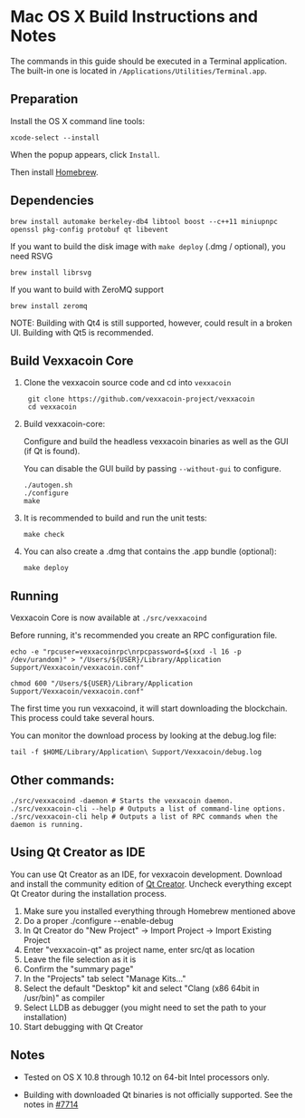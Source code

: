 Mac OS X Build Instructions and Notes
====================================
The commands in this guide should be executed in a Terminal application.
The built-in one is located in `/Applications/Utilities/Terminal.app`.

Preparation
-----------
Install the OS X command line tools:

`xcode-select --install`

When the popup appears, click `Install`.

Then install [Homebrew](https://brew.sh).

Dependencies
----------------------

    brew install automake berkeley-db4 libtool boost --c++11 miniupnpc openssl pkg-config protobuf qt libevent

If you want to build the disk image with `make deploy` (.dmg / optional), you need RSVG

    brew install librsvg

If you want to build with ZeroMQ support
    
    brew install zeromq

NOTE: Building with Qt4 is still supported, however, could result in a broken UI. Building with Qt5 is recommended.

Build Vexxacoin Core
------------------------

1. Clone the vexxacoin source code and cd into `vexxacoin`

        git clone https://github.com/vexxacoin-project/vexxacoin
        cd vexxacoin

2.  Build vexxacoin-core:

    Configure and build the headless vexxacoin binaries as well as the GUI (if Qt is found).

    You can disable the GUI build by passing `--without-gui` to configure.

        ./autogen.sh
        ./configure
        make

3.  It is recommended to build and run the unit tests:

        make check

4.  You can also create a .dmg that contains the .app bundle (optional):

        make deploy

Running
-------

Vexxacoin Core is now available at `./src/vexxacoind`

Before running, it's recommended you create an RPC configuration file.

    echo -e "rpcuser=vexxacoinrpc\nrpcpassword=$(xxd -l 16 -p /dev/urandom)" > "/Users/${USER}/Library/Application Support/Vexxacoin/vexxacoin.conf"

    chmod 600 "/Users/${USER}/Library/Application Support/Vexxacoin/vexxacoin.conf"

The first time you run vexxacoind, it will start downloading the blockchain. This process could take several hours.

You can monitor the download process by looking at the debug.log file:

    tail -f $HOME/Library/Application\ Support/Vexxacoin/debug.log

Other commands:
-------

    ./src/vexxacoind -daemon # Starts the vexxacoin daemon.
    ./src/vexxacoin-cli --help # Outputs a list of command-line options.
    ./src/vexxacoin-cli help # Outputs a list of RPC commands when the daemon is running.

Using Qt Creator as IDE
------------------------
You can use Qt Creator as an IDE, for vexxacoin development.
Download and install the community edition of [Qt Creator](https://www.qt.io/download/).
Uncheck everything except Qt Creator during the installation process.

1. Make sure you installed everything through Homebrew mentioned above
2. Do a proper ./configure --enable-debug
3. In Qt Creator do "New Project" -> Import Project -> Import Existing Project
4. Enter "vexxacoin-qt" as project name, enter src/qt as location
5. Leave the file selection as it is
6. Confirm the "summary page"
7. In the "Projects" tab select "Manage Kits..."
8. Select the default "Desktop" kit and select "Clang (x86 64bit in /usr/bin)" as compiler
9. Select LLDB as debugger (you might need to set the path to your installation)
10. Start debugging with Qt Creator

Notes
-----

* Tested on OS X 10.8 through 10.12 on 64-bit Intel processors only.

* Building with downloaded Qt binaries is not officially supported. See the notes in [#7714](https://github.com/bitcoin/bitcoin/issues/7714)

